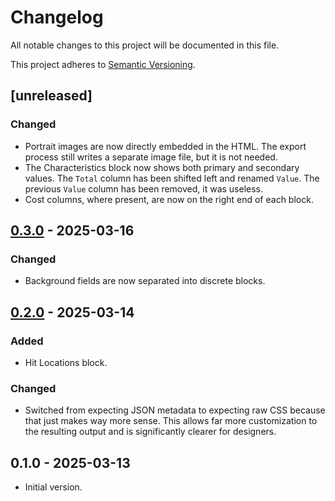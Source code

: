 # Changelog

All notable changes to this project will be documented in this file.

This project adheres to [Semantic Versioning](https://semver.org/spec/v2.0.0.html).

## [unreleased]

### Changed

- Portrait images are now directly embedded in the HTML. The export process still writes a separate image file, but it is not needed.
- The Characteristics block now shows both primary and secondary values. The `Total` column has been shifted left and renamed `Value`. The previous `Value` column has been removed, it was useless.
- Cost columns, where present, are now on the right end of each block.

## [0.3.0] - 2025-03-16

### Changed

- Background fields are now separated into discrete blocks.

## [0.2.0] - 2025-03-14

### Added

- Hit Locations block.

### Changed

- Switched from expecting JSON metadata to expecting raw CSS because that just makes way more sense. This allows far more customization to the resulting output and is significantly clearer for designers.

## 0.1.0 - 2025-03-13

- Initial version.

[0.3.0]: https://github.com/AlexHowansky/ork-hero-templates/compare/0.2.0...0.3.0
[0.2.0]: https://github.com/AlexHowansky/ork-hero-templates/compare/0.1.0...0.2.0

